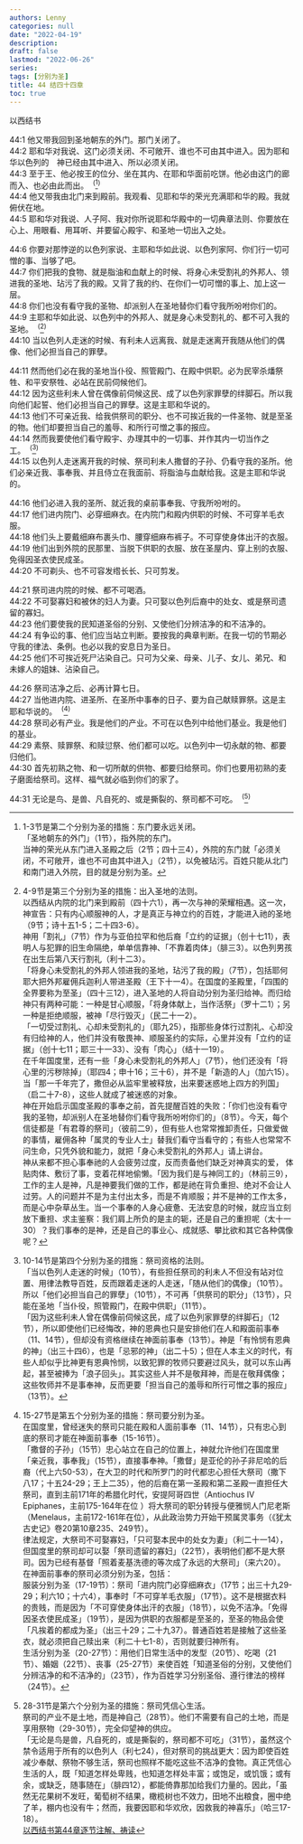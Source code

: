 ```yaml
---
authors: Lenny
categories: null
date: "2022-04-19"
description: 
draft: false
lastmod: "2022-06-26"
series:
tags: [分别为圣]
title: 44 结四十四章
toc: true
---
```

以西结书
<!--more-->

44:1 他又带我回到圣地朝东的外门。那门关闭了。  
44:2 耶和华对我说、这门必须关闭、不可敞开、谁也不可由其中进入。因为耶和华以色列的　神已经由其中进入、所以必须关闭。  
44:3 至于王、他必按王的位分、坐在其内、在耶和华面前吃饼。他必由这门的廊而入、也必由此而出。&nbsp;&nbsp;<sup>(</sup>[^1]<sup>)</sup>  
44:4 他又带我由北门来到殿前。我观看、见耶和华的荣光充满耶和华的殿。我就俯伏在地。  
44:5 耶和华对我说、人子阿、我对你所说耶和华殿中的一切典章法则、你要放在心上、用眼看、用耳听、并要留心殿宇、和圣地一切出入之处。  

44:6 你要对那悖逆的以色列家说、主耶和华如此说、以色列家阿、你们行一切可憎的事、当够了吧。  
44:7 你们把我的食物、就是脂油和血献上的时候、将身心未受割礼的外邦人、领进我的圣地、玷污了我的殿。又背了我的约、在你们一切可憎的事上、加上这一层。  
44:8 你们也没有看守我的圣物、却派别人在圣地替你们看守我所吩咐你们的。  
44:9 主耶和华如此说、以色列中的外邦人、就是身心未受割礼的、都不可入我的圣地。&nbsp;&nbsp;<sup>(</sup>[^2]<sup>)</sup>  
44:10 当以色列人走迷的时候、有利未人远离我、就是走迷离开我随从他们的偶像、他们必担当自己的罪孽。  

44:11 然而他们必在我的圣地当仆役、照管殿门、在殿中供职。必为民宰杀燔祭牲、和平安祭牲、必站在民前伺候他们。  
44:12 因为这些利未人曾在偶像前伺候这民、成了以色列家罪孽的绊脚石。所以我向他们起誓、他们必担当自己的罪孽。这是主耶和华说的。  
44:13 他们不可亲近我、给我供祭司的职分、也不可挨近我的一件圣物、就是至圣的物。他们却要担当自己的羞辱、和所行可憎之事的报应。  
44:14 然而我要使他们看守殿宇、办理其中的一切事、并作其内一切当作之工。&nbsp;&nbsp;<sup>(</sup>[^3]<sup>)</sup>  
44:15 以色列人走迷离开我的时候、祭司利未人撒督的子孙、仍看守我的圣所。他们必亲近我、事奉我、并且侍立在我面前、将脂油与血献给我。这是主耶和华说的。  

44:16 他们必进入我的圣所、就近我的桌前事奉我、守我所吩咐的。  
44:17 他们进内院门、必穿细麻衣。在内院门和殿内供职的时候、不可穿羊毛衣服。  
44:18 他们头上要戴细麻布裹头巾、腰穿细麻布裤子。不可穿使身体出汗的衣服。  
44:19 他们出到外院的民那里、当脱下供职的衣服、放在圣屋内、穿上别的衣服、免得因圣衣使民成圣。  
44:20 不可剃头、也不可容发绺长长、只可剪发。  

44:21 祭司进内院的时候、都不可喝酒。  
44:22 不可娶寡妇和被休的妇人为妻。只可娶以色列后裔中的处女、或是祭司遗留的寡妇。  
44:23 他们要使我的民知道圣俗的分别、又使他们分辨洁净的和不洁净的。  
44:24 有争讼的事、他们应当站立判断。要按我的典章判断。在我一切的节期必守我的律法、条例。也必以我的安息日为圣日。  
44:25 他们不可挨近死尸沾染自己。只可为父亲、母亲、儿子、女儿、弟兄、和未嫁人的姐妹、沾染自己。  

44:26 祭司洁净之后、必再计算七日。  
44:27 当他进内院、进圣所、在圣所中事奉的日子、要为自己献赎罪祭。这是主耶和华说的。&nbsp;&nbsp;<sup>(</sup>[^4]<sup>)</sup>  
44:28 祭司必有产业。我是他们的产业。不可在以色列中给他们基业。我是他们的基业。  
44:29 素祭、赎罪祭、和赎愆祭、他们都可以吃。以色列中一切永献的物、都要归他们。  
44:30 首先初熟之物、和一切所献的供物、都要归给祭司。你们也要用初熟的麦子磨面给祭司。这样、福气就必临到你们的家了。  

44:31 无论是鸟、是兽、凡自死的、或是撕裂的、祭司都不可吃。&nbsp;&nbsp;<sup>(</sup>[^5]<sup>)</sup>  

[^1]: 1-3节是第二个分别为圣的措施：东门要永远关闭。  
「圣地朝东的外门」（1节），指外院的东门。  
当神的荣光从东门进入圣殿之后（2节；四十三4），外院的东门就「必须关闭，不可敞开，谁也不可由其中进入」（2节），以免被玷污。百姓只能从北门和南门进入外院，目的就是分别为圣。  
[^2]: 4-9节是第三个分别为圣的措施：出入圣地的法则。  
以西结从内院的北门来到殿前（四十六1），再一次与神的荣耀相遇。这一次，神宣告：只有内心顺服神的人，才是真正与神立约的百姓，才能进入祂的圣地（9节；诗十五1-5；二十四3-6）。   
神用「割礼」（7节）作为与亚伯拉罕和他后裔「立约的证据」（创十七11），表明人与犯罪的旧生命隔绝，单单信靠神、「不靠着肉体」（腓三3）。以色列男孩在出生后第八天行割礼（利十二3）。  
「将身心未受割礼的外邦人领进我的圣地，玷污了我的殿」（7节），包括耶何耶大把外邦雇佣兵迦利人带进圣殿（王下十一4）。在国度的圣殿里，「四围的全界要称为至圣」（四十三12），进入圣地的人将自动分别为圣归给神。而归给神只有两种可能：一种是甘心顺服，「将身体献上，当作活祭」（罗十二1）；另一种是拒绝顺服，被神「尽行毁灭」（民二十一2）。  
「一切受过割礼、心却未受割礼的」（耶九25），指那些身体行过割礼、心却没有归给神的人，他们并没有敬畏神、顺服圣约的实际，心里并没有「立约的证据」（创十七11；耶三十一33）、没有「肉心」（结十一19）。  
在千年国度里，还有一些「身心未受割礼的外邦人」（7节），他们还没有「将心里的污秽除掉」（耶四4；申十16；三十6），并不是「新造的人」（加六15）。当「那一千年完了，撒但必从监牢里被释放，出来要迷惑地上四方的列国」（启二十7-8），这些人就成了被迷惑的对象。  
神在开始启示国度圣殿的事奉之前，首先提醒百姓的失败：「你们也没有看守我的圣物，却派别人在圣地替你们看守我所吩咐你们的」（8节）。今天，每个信徒都是「有君尊的祭司」（彼前二9），但有些人也常常推卸责任，只做爱做的事情，雇佣各种「属灵的专业人士」替我们看守当看守的；有些人也常常不问生命，只凭外貌和能力，就把「身心未受割礼的外邦人」请上讲台。  
神从来都不担心事奉祂的人会疲劳过度，反而责备他们缺乏对神真实的爱， 体贴肉体、敷衍了事，变着花样地偷懒。「因为我们是与神同工的」（林前三9），工作的主人是神，凡是神要我们做的工作，都是祂在背负重担、绝对不会让人过劳。人的问题并不是为主付出太多，而是不肯顺服；并不是神的工作太多，而是心中杂草丛生。当一个事奉的人身心疲惫、无法安息的时候，就应当立刻放下重担、求主鉴察：我们肩上所负的是主的轭，还是自己的重担呢（太十一30）？我们事奉的是神，还是自己的事业心、成就感、攀比欲和其它各种偶像呢？  
[^3]: 10-14节是第四个分别为圣的措施：祭司资格的法则。  
「当以色列人走迷的时候」（10节），有些担任祭司的利未人不但没有站对位置、用律法教导百姓，反而跟着走迷的人走迷，「随从他们的偶像」（10节）。所以「他们必担当自己的罪孽」（10节），不可再「供祭司的职分」（13节），只能在圣地「当仆役，照管殿门，在殿中供职」（11节）。  
「因为这些利未人曾在偶像前伺候这民，成了以色列家罪孽的绊脚石」（12节），所以即使他们已经悔改，神的恩典也只是安排他们在人和殿面前事奉（11、14节），但却没有资格继续在神面前事奉（13节）。神是「有怜悯有恩典的神」（出三十四6），也是「忌邪的神」（出二十5）；但在人本主义的时代，有些人却似乎比神更有恩典怜悯，以致犯罪的牧师只要避过风头，就可以东山再起，甚至被捧为「浪子回头」。其实这些人并不是敬拜神，而是在敬拜偶像；这些牧师并不是事奉神，反而更要「担当自己的羞辱和所行可憎之事的报应」（13节）。  
[^4]: 15-27节是第五个分别为圣的措施：祭司要分别为圣。  
在国度里，曾经迷失的祭司只能在殿和人面前事奉（11、14节），只有忠心到底的祭司才能在神面前事奉（15-16节）。  
「撒督的子孙」（15节）忠心站立在自己的位置上，神就允许他们在国度里「亲近我，事奉我」（15节），直接事奉神。「撒督」是亚伦的孙子非尼哈的后裔（代上六50-53），在大卫的时代和所罗门的时代都忠心担任大祭司（撒下八17；十五24-29；王上二35），他的后裔在第一圣殿和第二圣殿一直担任大祭司，直到主前171年的希腊化时代，安提阿哥四世（Antiochus IV Epiphanes，主前175-164年在位 ）将大祭司的职分转授与便雅悯人门尼老斯（Menelaus，主前172-161年在位），从此政治势力开始干预属灵事务（《犹太古史记》卷20第10章235、249节）。  
律法规定，大祭司不可娶寡妇，「只可娶本民中的处女为妻」（利二十一14），但国度里的祭司却可以娶「祭司遗留的寡妇」（22节），表明他们都不是大祭司。因为已经有基督「照着麦基洗德的等次成了永远的大祭司」（来六20）。  
在神面前事奉的祭司必须分别为圣，包括：  
服装分别为圣（17-19节）：祭司「进内院门必穿细麻衣」（17节；出三十九29-29；利六10；十六4），事奉时「不可穿羊毛衣服」（17节）。这不是根据衣料的贵贱，而是因为「不可穿使身体出汗的衣服」（18节），以免不洁净。「免得因圣衣使民成圣」（19节），是因为供职的衣服都是至圣的，至圣的物品会使「凡挨着的都成为圣」（出三十29；二十九37）。普通百姓若是接触了这些圣衣，就必须把自己赎出来（利二十七1-8），否则就要归神所有。  
生活分别为圣（20-27节）：用他们日常生活中的发型（20节）、吃喝（21节）、婚姻（22节）、丧事（25-27节）来使百姓「知道圣俗的分别，又使他们分辨洁净的和不洁净的」（23节），作为百姓学习分别圣俗、遵行律法的榜样（24节）。  
[^5]: 28-31节是第六个分别为圣的措施：祭司凭信心生活。  
祭司的产业不是土地，而是神自己（28节）。他们不需要有自己的土地，而是享用祭物（29-30节），完全仰望神的供应。  
「无论是鸟是兽，凡自死的，或是撕裂的，祭司都不可吃」（31节），虽然这个禁令适用于所有的以色列人（利七24），但对祭司的挑战更大：因为即使百姓减少奉献、祭物不够生活，祭司也照样不能吃这些不洁净的食物。真正凭信心生活的人，既「知道怎样处卑贱，也知道怎样处丰富；或饱足，或饥饿；或有余，或缺乏，随事随在」（腓四12），都能倚靠那加给我们力量的。因此，「虽然无花果树不发旺，葡萄树不结果，橄榄树也不效力，田地不出粮食，圈中绝了羊，棚内也没有牛；然而，我要因耶和华欢欣，因救我的神喜乐」（哈三17-18）。  
<a href= "https://cmcbiblereading.com/2016/09/07/%e4%bb%a5%e8%a5%bf%e7%bb%93%e4%b9%a6%e7%ac%ac44%e7%ab%a0%e9%80%90%e8%8a%82%e6%b3%a8%e8%a7%a3%e3%80%81%e7%a5%b7%e8%af%bb/">以西结书第44章逐节注解、祷读</a>